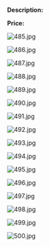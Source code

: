 **Description:**

**Price:**

![485.jpg](../images/485.jpg)

![486.jpg](../images/486.jpg)

![487.jpg](../images/487.jpg)

![488.jpg](../images/488.jpg)

![489.jpg](../images/489.jpg)

![490.jpg](../images/490.jpg)

![491.jpg](../images/491.jpg)

![492.jpg](../images/492.jpg)

![493.jpg](../images/493.jpg)

![494.jpg](../images/494.jpg)

![495.jpg](../images/495.jpg)

![496.jpg](../images/496.jpg)

![497.jpg](../images/497.jpg)

![498.jpg](../images/498.jpg)

![499.jpg](../images/499.jpg)

![500.jpg](../images/500.jpg)